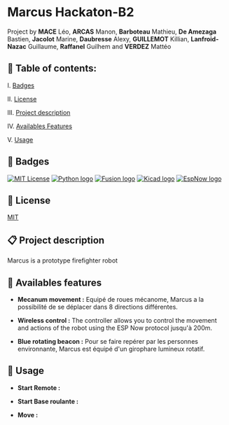 # Marcus Hackaton-B2

Project by __MACE__ Léo, __ARCAS__ Manon, __Barboteau__ Mathieu, __De Amezaga__ Bastien, __Jacolot__ Marine, __Daubresse__ Alexy, __GUILLEMOT__ Killian, __Lanfroid-Nazac__ Guillaume, __Raffanel__ Guilhem and __VERDEZ__ Mattéo

## 📌 Table of contents:

I. [Badges](#🎯-badges)

II. [License](#📑-license)

III. [Project description](#📋-project-description)

IV. [Availables Features](#🌟-availables-features)

V. [Usage](#🔧-usage)

## 🎯 Badges

[![MIT License](https://img.shields.io/badge/License-MIT-blue.svg)](https://choosealicense.com/licenses/mit/)
[![Python logo](https://img.shields.io/badge/Language-Python-green
)](https://www.php.net/)
[![Fusion logo](https://img.shields.io/badge/CAO-Fusion360-orange
)](https://www.php.net/)
[![Kicad logo](https://img.shields.io/badge/CAO-Kicad-orange
)](https://www.php.net/)
[![EspNow logo](https://img.shields.io/badge/Communication-ESPNow-red
)](https://www.php.net/)
## 📑 License

[MIT](https://choosealicense.com/licenses/mit/)

## 📋 Project description

Marcus is a prototype firefighter robot

## 🌟 Availables features 


- **Mecanum movement :** Equipé de roues mécanome, Marcus a la possibilité de se déplacer dans 8 directions différentes.

- **Wireless control :** The controller allows you to control the movement and actions of the robot using the ESP Now protocol jusqu'à 200m.

- **Blue rotating beacon :** Pour se faire repérer par les personnes environnante, Marcus est équipé d'un girophare lumineux rotatif.


## 🔧 Usage

- **Start Remote :**

- **Start Base roulante :**

- **Move :**